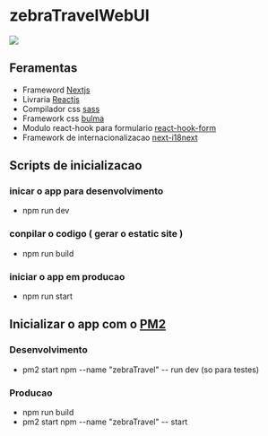 # zebraTravelWebUI

![](http://zebratravel.innovatmedialab.com/img/Zebralogo.svg)

## Feramentas

-   Frameword [Nextjs](https://nextjs.org/)
-   Livraria [Reactjs](https://reactjs.org/)
-   Compilador css [sass](https://sass-lang.com/)
-   Framework css [bulma](https://bulma.io/)
-   Modulo react-hook para formulario [react-hook-form](https://react-hook-form.com/)
-   Framework de internacionalizacao [next-i18next](https://github.com/isaachinman/next-i18next)

## Scripts de inicializacao

### inicar o app para desenvolvimento

-   npm run dev

### conpilar o codigo ( gerar o estatic site )

-   npm run build

### iniciar o app em producao

-   npm run start

## Inicializar o app com o [PM2](https://pm2.keymetrics.io/)

### Desenvolvimento

-   pm2 start npm --name "zebraTravel" -- run dev (so para testes)

### Producao

-   npm run build
-   pm2 start npm --name "zebraTravel" -- start
